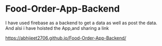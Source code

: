 # Food-Order-App-Backend
I have used firebase as a backend to get a data as well as post the data.
And alsi i have hoisted the App,and sharing a link

https://abhijeet2706.github.io/Food-Order-App-Backend/
